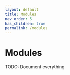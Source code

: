```yaml
---
layout: default
title: Modules
nav_order: 5
has_children: true
permalink: /modules
---
```


# Modules

TODO: Document everything
